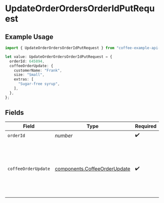 # UpdateOrderOrdersOrderIdPutRequest

## Example Usage

```typescript
import { UpdateOrderOrdersOrderIdPutRequest } from "coffee-example-api-sdk/models/operations";

let value: UpdateOrderOrdersOrderIdPutRequest = {
  orderId: 645894,
  coffeeOrderUpdate: {
    customerName: "Frank",
    size: "Small",
    extras: [
      "Sugar-free syrup",
    ],
  },
};
```

## Fields

| Field                                                                           | Type                                                                            | Required                                                                        | Description                                                                     | Example                                                                         |
| ------------------------------------------------------------------------------- | ------------------------------------------------------------------------------- | ------------------------------------------------------------------------------- | ------------------------------------------------------------------------------- | ------------------------------------------------------------------------------- |
| `orderId`                                                                       | *number*                                                                        | :heavy_check_mark:                                                              | N/A                                                                             |                                                                                 |
| `coffeeOrderUpdate`                                                             | [components.CoffeeOrderUpdate](../../models/components/coffeeorderupdate.md)    | :heavy_check_mark:                                                              | N/A                                                                             | {<br/>"customer_name": "Frank",<br/>"size": "Small",<br/>"extras": [<br/>"Sugar-free syrup"<br/>]<br/>} |